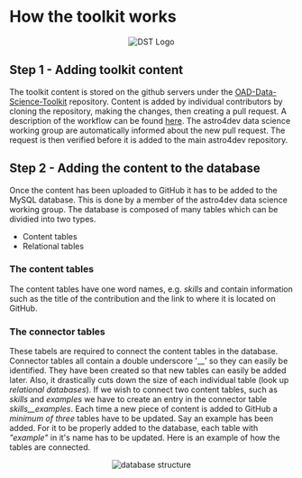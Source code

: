 How the toolkit works
===================

<p align="center"><img src="https://raw.githubusercontent.com/astro4dev/OAD-Data-Science-Toolkit/master/img/DST_logo_250px.png" alt="DST Logo"/></p>

## Step 1 - Adding toolkit content
The toolkit content is stored on the github servers under the <a href="https://github.com/astro4dev/OAD-Data-Science-Toolkit" target="_blank">OAD-Data-Science-Toolkit</a> repository. Content is added by individual contributors by cloning the repository, making the changes, then creating a pull request. A description of the workflow can be found <a href="https://github.com/astro4dev/OAD-Data-Science-Toolkit/blob/master/How_to_upload_content.md" target="_blank">here</a>. The astro4dev data science working group are automatically informed about the new pull request. The request is then verified before it is added to the main astro4dev repository.

## Step 2 - Adding the content to the database

Once the content has been uploaded to GitHub it has to be added to the MySQL database. This is done by a member of the astro4dev data science working group. The database is composed of many tables which can be dividied into two types.

- Content tables
- Relational tables

### The content tables
The content tables have one word names, e.g. _skills_ and contain information such as the title of the contribution and the link to where it is located on GitHub.

### The connector tables
These tabels are required to connect the content tables in the database. Connector tables all contain a double underscore '__' so they can easily be identified. They have been created so that new tables can easily be added later. Also, it drastically cuts down the size of each individual table (look up _relational databases_). If we wish to connect two content tables, such as _skills_ and _examples_ we have to create an entry in the connector table _skills__examples_. Each time a new piece of content is added to GitHub a *minimum of three* tables have to be updated. Say an example has been added. For it to be properly added to the database, each table with _"example"_ in it's name has to be updated. Here is an example of how the tables are connected.

<p align="center"><img src="https://raw.githubusercontent.com/astro4dev/OAD-Data-Science-Toolkit/master/img/database_structure.png" alt="database structure"/></p>